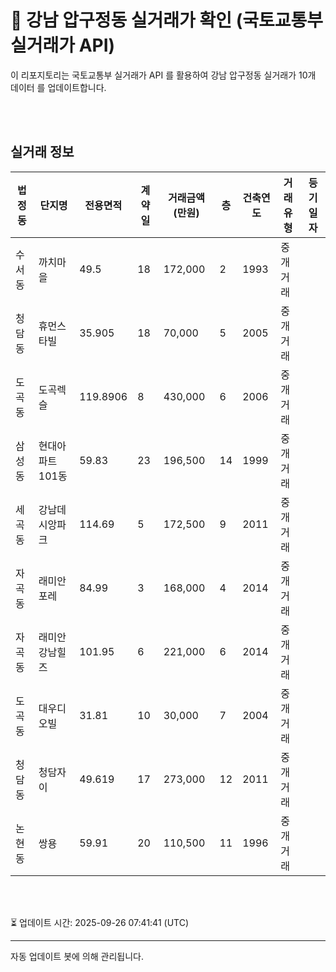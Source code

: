 
# 🚩 강남 압구정동 실거래가 확인 (국토교통부 실거래가 API)

이 리포지토리는 국토교통부 실거래가 API 를 활용하여 강남 압구정동 실거래가 10개 데이터 를 업데이트합니다.

<br>
<br>

## 실거래 정보
| 법정동 | 단지명 | 전용면적 | 계약일 | 거래금액(만원) | 층 | 건축연도 | 거래유형 | 등기일자 |
| --- | --- | --- | --- | --- | --- | --- | --- | --- |
| 수서동 | 까치마을 | 49.5 | 18 | 172,000 | 2 | 1993 | 중개거래 |  |
| 청담동 | 휴먼스타빌 | 35.905 | 18 | 70,000 | 5 | 2005 | 중개거래 |  |
| 도곡동 | 도곡렉슬 | 119.8906 | 8 | 430,000 | 6 | 2006 | 중개거래 |  |
| 삼성동 | 현대아파트101동 | 59.83 | 23 | 196,500 | 14 | 1999 | 중개거래 |  |
| 세곡동 | 강남데시앙파크 | 114.69 | 5 | 172,500 | 9 | 2011 | 중개거래 |  |
| 자곡동 | 래미안포레 | 84.99 | 3 | 168,000 | 4 | 2014 | 중개거래 |  |
| 자곡동 | 래미안강남힐즈 | 101.95 | 6 | 221,000 | 6 | 2014 | 중개거래 |  |
| 도곡동 | 대우디오빌 | 31.81 | 10 | 30,000 | 7 | 2004 | 중개거래 |  |
| 청담동 | 청담자이 | 49.619 | 17 | 273,000 | 12 | 2011 | 중개거래 |  |
| 논현동 | 쌍용 | 59.91 | 20 | 110,500 | 11 | 1996 | 중개거래 |  |

<br>
<br>

⏳ 업데이트 시간: 2025-09-26 07:41:41 (UTC)

---
자동 업데이트 봇에 의해 관리됩니다.
    